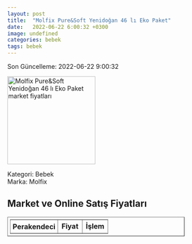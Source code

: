 ```yaml
---
layout: post
title:  "Molfix Pure&Soft Yenidoğan 46 lı Eko Paket"
date:   2022-06-22 6:00:32 +0300
image: undefined
categories: bebek
tags: bebek
---
```


Son Güncelleme: 2022-06-22 9:00:32

<img src="undefined" width="200" alt="Molfix Pure&Soft Yenidoğan 46 lı Eko Paket market fiyatları" />

Kategori: Bebek
<br />
Marka: Molfix

<h2>Market ve Online Satış Fiyatları</h2>

<table border="1" style="padding: 5px;width:80%;">
  <tr>
    <td style="padding: 5px;"><strong>Perakendeci</strong></td>
    <td><strong>Fiyat</strong></td>
    <td><strong>İşlem</strong></td>
  </tr>
  
</table>
